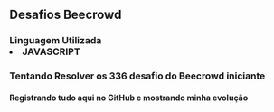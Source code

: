 <h2>Desafios Beecrowd</h2>

<h3>Linguagem Utilizada</32>
<li>JAVASCRIPT</li>

<h3>Tentando Resolver os 336 desafio do <a src="https://www.beecrowd.com.br/judge/pt/problems/index/1">Beecrowd</a> iniciante</h3>

<h4>Registrando tudo aqui no GitHub e mostrando minha evolução</h4>

